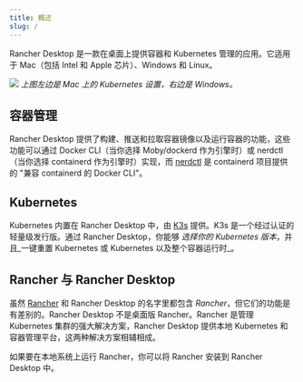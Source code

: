 ```yaml
---
title: 概述
slug: /
---
```


Rancher Desktop 是一款在桌面上提供容器和 Kubernetes 管理的应用。它适用于 Mac（包括 Intel 和 Apple 芯片）、Windows 和 Linux。

![](/img/intro/intro.png)
_上图左边是 Mac 上的 Kubernetes 设置，右边是 Windows。_

## 容器管理

Rancher Desktop 提供了构建、推送和拉取容器镜像以及运行容器的功能，这些功能可以通过 Docker CLI（当你选择 Moby/dockerd 作为引擎时）或 nerdctl（当你选择 containerd 作为引擎时）实现，而 [nerdctl](https://github.com/containerd/nerdctl) 是 containerd 项目提供的 "兼容 containerd 的 Docker CLI"。

## Kubernetes

Kubernetes 内置在 Rancher Desktop 中，由 [K3s](https://k3s.io/) 提供。K3s 是一个经过认证的轻量级发行版。通过 Rancher Desktop，你能够 _选择你的 Kubernetes 版本_，并且_一键重置 Kubernetes 或 Kubernetes 以及整个容器运行时_。

## Rancher 与 Rancher Desktop

虽然 [Rancher](https://rancher.com/) 和 Rancher Desktop 的名字里都包含 _Rancher_，但它们的功能是有差别的。Rancher Desktop 不是桌面版 Rancher。Rancher 是管理 Kubernetes 集群的强大解决方案，Rancher Desktop 提供本地 Kubernetes 和容器管理平台，这两种解决方案相辅相成。

如果要在本地系统上运行 Rancher，你可以将 Rancher 安装到 Rancher Desktop 中。
